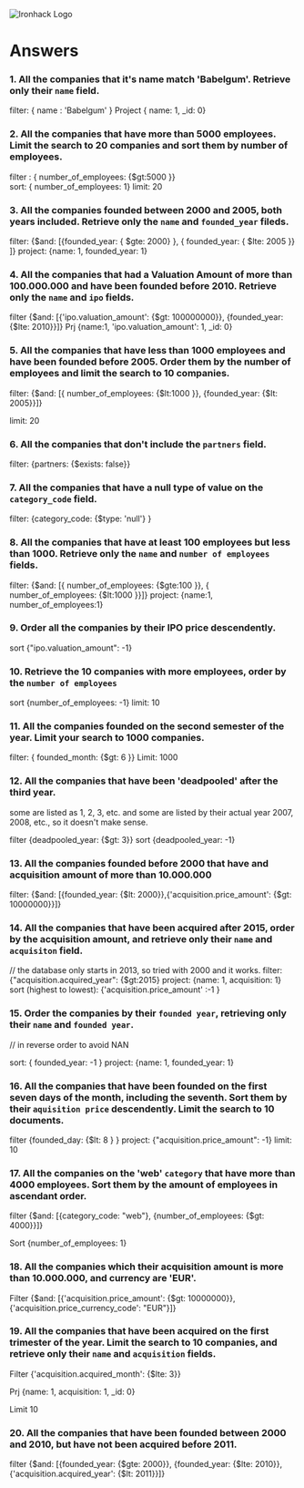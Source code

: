 ![Ironhack Logo](https://i.imgur.com/1QgrNNw.png)

# Answers

### 1. All the companies that it's name match 'Babelgum'. Retrieve only their `name` field.

filter: { name : 'Babelgum' }
Project { name: 1, _id: 0}
### 2. All the companies that have more than 5000 employees. Limit the search to 20 companies and sort them by **number of employees**.

filter : { number_of_employees:  {$gt:5000 }}  
sort: { number_of_employees: 1} 
limit: 20

### 3. All the companies founded between 2000 and 2005, both years included. Retrieve only the `name` and `founded_year` fileds.

filter: {$and: [{founded_year: { $gte: 2000} }, { founded_year: { $lte: 2005 }}  ]}
project: {name: 1, founded_year: 1} 
### 4. All the companies that had a Valuation Amount of more than 100.000.000 and have been founded before 2010. Retrieve only the `name` and `ipo` fields.
 filter {$and: [{'ipo.valuation_amount': {$gt: 100000000}}, {founded_year: {$lte: 2010}}]} 
 Prj {name:1, 'ipo.valuation_amount': 1, _id: 0} 

### 5. All the companies that have less than 1000 employees and have been founded before 2005. Order them by the number of employees and limit the search to 10 companies.
filter: {$and: [{ number_of_employees:  {$lt:1000 }}, {founded_year: {$lt: 2005}}]}

limit: 20
### 6. All the companies that don't include the `partners` field.
filter: {partners: {$exists: false}}


### 7. All the companies that have a null type of value on the `category_code` field.

filter: {category_code: {$type: 'null'} }

### 8. All the companies that have at least 100 employees but less than 1000. Retrieve only the `name` and `number of employees` fields.

filter: {$and: [{ number_of_employees:  {$gte:100 }}, { number_of_employees:  {$lt:1000 }}]}
project:  {name:1, number_of_employees:1}
### 9. Order all the companies by their IPO price descendently.

sort  {"ipo.valuation_amount": -1}

### 10. Retrieve the 10 companies with more employees, order by the `number of employees`

sort {number_of_employees: -1} 
limit: 10
### 11. All the companies founded on the second semester of the year. Limit your search to 1000 companies.

filter: { founded_month: {$gt: 6  }} Limit: 1000

### 12. All the companies that have been 'deadpooled' after the third year.
some are listed as 1, 2, 3, etc. and some are listed by their actual year 2007, 2008, etc., so it doesn't make sense.


filter {deadpooled_year: {$gt: 3}}
sort {deadpooled_year: -1}

### 13. All the companies founded before 2000 that have and acquisition amount of more than 10.000.000

filter: {$and: [{founded_year: {$lt: 2000}},{'acquisition.price_amount': {$gt: 10000000}}]}



### 14. All the companies that have been acquired after 2015, order by the acquisition amount, and retrieve only their `name` and `acquisiton` field.
// the database only starts in 2013, so tried with 2000 and it works.
filter: {"acquisition.acquired_year": {$gt:2015} 
project: {name: 1, acquisition: 1}
sort (highest to lowest): {'acquisition.price_amount' :-1 } 

### 15. Order the companies by their `founded year`, retrieving only their `name` and `founded year`.

// in reverse order to avoid NAN

sort: { founded_year: -1 }
project: {name: 1,  founded_year: 1}


### 16. All the companies that have been founded on the first seven days of the month, including the seventh. Sort them by their `aquisition price` descendently. Limit the search to 10 documents.

filter {founded_day: {$lt: 8 } }
project: {"acquisition.price_amount": -1}
limit: 10

### 17. All the companies on the 'web' `category` that have more than 4000 employees. Sort them by the amount of employees in ascendant order.

filter  {$and: [{category_code: "web"}, {number_of_employees: {$gt: 4000}}]} 

Sort {number_of_employees: 1}



### 18. All the companies which their acquisition amount is more than 10.000.000, and currency are 'EUR'.


Filter {$and: [{'acquisition.price_amount': {$gt: 10000000}}, {'acquisition.price_currency_code': "EUR"}]}


### 19. All the companies that have been acquired on the first trimester of the year. Limit the search to 10 companies, and retrieve only their `name` and `acquisition` fields.


Filter {'acquisition.acquired_month': {$lte: 3}} 

Prj {name: 1, acquisition: 1, _id: 0} 

Limit 10


### 20. All the companies that have been founded between 2000 and 2010, but have not been acquired before 2011.

 filter {$and: [{founded_year: {$gte: 2000}}, {founded_year: {$lte: 2010}}, {'acquisition.acquired_year': {$lt: 2011}}]}